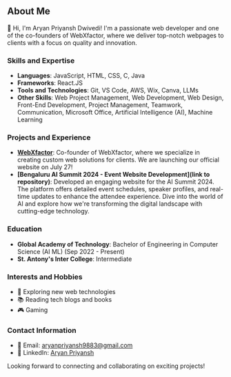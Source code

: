## About Me

👋 Hi, I'm Aryan Priyansh Dwivedi! I'm a passionate web developer and one of the co-founders of WebXfactor, where we deliver top-notch webpages to clients with a focus on quality and innovation.

### Skills and Expertise
- **Languages**: JavaScript, HTML, CSS, C, Java
- **Frameworks**: React.JS
- **Tools and Technologies**: Git, VS Code, AWS, Wix, Canva, LLMs
- **Other Skills**: Web Project Management, Web Development, Web Design, Front-End Development, Project Management, Teamwork, Communication, Microsoft Office, Artificial Intelligence (AI), Machine Learning

### Projects and Experience
- **[WebXfactor](https://www.linkedin.com/in/aryanpriyansh13)**: Co-founder of WebXfactor, where we specialize in creating custom web solutions for clients. We are launching our official website on July 27!
- **[Bengaluru AI Summit 2024 - Event Website Development](link to repository)**: Developed an engaging website for the AI Summit 2024. The platform offers detailed event schedules, speaker profiles, and real-time updates to enhance the attendee experience. Dive into the world of AI and explore how we're transforming the digital landscape with cutting-edge technology.

### Education
- **Global Academy of Technology**: Bachelor of Engineering in Computer Science (AI ML) (Sep 2022 - Present)
- **St. Antony's Inter College**: Intermediate 

### Interests and Hobbies
- 🌟 Exploring new web technologies
- 📚 Reading tech blogs and books
- 🎮 Gaming

### Contact Information
- 📧 Email: [aryanpriyansh9883@gmail.com](mailto:aryanpriyansh13@gmail.com)
- 💼 LinkedIn: [Aryan Priyansh](https://www.linkedin.com/in/aryanpriyansh13)

Looking forward to connecting and collaborating on exciting projects!

